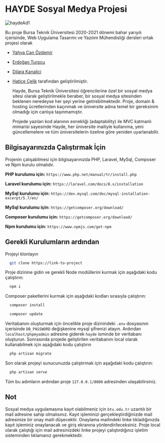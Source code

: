 # HAYDE Sosyal Medya Projesi

![haydeAd1](https://user-images.githubusercontent.com/43846778/123560827-66445380-d7ad-11eb-99a7-0db99f505bc3.jpg)

Bu proje Bursa Teknik Üniversitesi 2020-2021 dönemi bahar yarıyılı içerisinde, Web Uygulama Tasarımı ve Yazılım Mühendisliği dersleri ortak projesi olarak
* [Yahya Can Özdemir](https://www.linkedin.com/in/yahyacanozdemir/)
* [Erdoğan Turpcu](https://github.com/erdogantrpc)
* [Dilara Kanalici](https://github.com/dilarakanalici)
* [Hatice Çelik](https://github.com/haticelik)
tarafından geliştirilmiştir. 
            
   Hayde, Bursa Teknik Üniversitesi öğrencilerine özel bir sosyal medya sitesi olarak geliştirilmekle beraber, bir sosyal medya sitesinden beklenen neredeyse her şeyi yerine getirebilmektedir. Proje, domain & hosting ücretlerinden kaçınmak ve üniversite adına temel bir gereksinim olmadığı için canlıya taşınmamıştır.
   
   Projede yazılan kod alanının esnekliği (adaptability) ile MVC katmanlı mimarisi sayesinde Hayde, her üniversite mailiyle kullanıma, yeni güncellemelere ve tüm üniversitelerin özeline göre yeniden uyarlanabilir.

## Bilgisayarınızda Çalıştırmak İçin

Projenin çalışabilmesi için bilgisayarınızda PHP, Laravel, MySql, Composer ve Npm kurulu olmalıdır.

**PHP kurulumu için:** `https://www.php.net/manual/tr/install.php`

**Laravel kurulumu için:** `https://laravel.com/docs/8.x/installation`

**MySql kurulumu için:** `https://dev.mysql.com/doc/mysql-installation-excerpt/5.7/en/`

**MySql kurulumu için:** `https://getcomposer.org/download/`

**Composer kurulumu için:** `https://getcomposer.org/download/`

**Npm kurulumu için:** `https://www.npmjs.com/get-npm`
##

## Gerekli Kurulumların ardından

Projeyi klonlayın

```bash
  git clone https://link-to-project
```

Proje dizinine gidin ve gerekli Node modüllerini kurmak için aşağıdaki kodu çalıştırın:

```bash
  npm i
```

Composer paketlerini kurmak için aşağıdaki kodları sırasıyla çalıştırın:

```bash
  composer install
```

```bash
  composer update
```

Veritabanını oluşturmak için öncelikle proje dizinindeki `.env` dosyasının içerisinde `DB_PASSWORD` değişkenine mysql şifrenizi atayın. Ardından `localhost/phpmyadmin` adresine giderek `hayde` isminde bir veritabanı oluşturun. Sonrasında projede geliştirilen veritabanını local olarak kullanabilmek için aşağıdaki kodu çalıştırın

```bash
  php artisan migrate
```

Son olarak projeyi sunucunuzda çalıştırmak için aşağıdaki kodu çalıştırın:

```bash
  php artisan serve
```

Tüm bu adımların ardından proje `127.0.0.1/8080` adresinden ulaşabilirsiniz.

## Not 

Sosyal medya uygulamasına kayıt olabilmeniz için `btu.edu.tr` uzantılı bir mail adresine sahip olmalısınız. Kayıt işleminizi gerçekleştirdiğinizde mail adresinize bir onay maili düşecektir. Onaylama mailindeki linke tıkladığınızda kayıt işleminiz onaylanacak ve giriş ekranına yönlendirileceksiniz. Proje local olarak çalıştığı için mail adresinizdeki linke projeyi çalıştırdığınız işletim sisteminden tıklamanız gerekmektedir.


